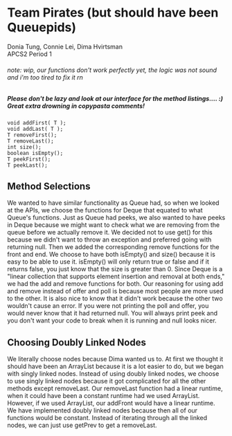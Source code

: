 # Team Pirates (but should have been Queuepids)
Donia Tung, Connie Lei, Dima Hvirtsman<br />
APCS2 Period 1 <br />

###### note: wip, our functions don't work perfectly yet, the logic was not sound and i'm too tired to fix it rn

##### Please don't be lazy and look at our interface for the method listings.... :) <br />Great extra drowning in copypasta comments!
```void addFirst( T );``` <br />
```void addLast( T );``` <br />
```T removeFirst();``` <br />
```T removeLast();``` <br />
```int size();``` <br />
```boolean isEmpty();``` <br />
```T peekFirst();``` <br />
```T peekLast();``` <br />

## Method Selections
We wanted to have similar functionality as Queue had, so when we looked at the APIs, we choose the functions for Deque that equated to what Queue's functions. Just as Queue had peeks, we also wanted to have peeks in Deque because we might want to check what we are removing from the queue before we actually remove it. We decided not to use get() for this because we didn't want to throw an exception and preferred going with returning null. Then we added the corresponding remove functions for the front and end. We choose to have both isEmpty() and size() because it is easy to be able to use it. isEmpty() will only return true or false and if it returns false, you just know that the size is greater than 0. Since Deque is a "linear collection that supports element insertion and removal at both ends," we had the add and remove functions for both. Our reasoning for using add and remove instead of offer and poll is because most people are more used to the other. It is also nice to know that it didn't work because the other two wouldn't cause an error. If you were not printing the poll and offer, you would never know that it had returned null. You will always print peek and you don't want your code to break when it is running and null looks nicer.

## Choosing Doubly Linked Nodes
We literally choose nodes because Dima wanted us to. At first we thought it should have been an ArrayList because it is a lot easier to do, but we began with singly linked nodes. Instead of using doubly linked nodes, we choose to use singly linked nodes because it got complicated for all the other methods except removeLast. Our removeLast function had a linear runtime, when it could have been a constant runtime had we used ArrayList. However, if we used ArrayList, our addFront would have a linear runtime. We have implemented doubly linked nodes because then all of our functions would be constant. Instead of iterating through all the linked nodes, we can just use getPrev to get a removeLast.
